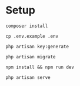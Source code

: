 # Setup

`composer install`

`cp .env.example .env`

`php artisan key:generate`

`php artisan migrate`

`npm install && npm run dev`

`php artisan serve`

